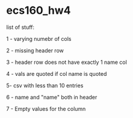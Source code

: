 # ecs160_hw4

list of stuff:

1 - varying numebr of cols

2 - missing header row

3 - header row does not have exactly 1 name col

4 - vals are quoted if col name is quoted

5- csv with less than 10 entries

6 - name and "name" both in header

7 - Empty values for the column
